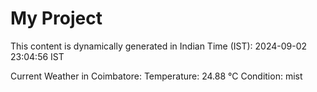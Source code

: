 # My Project

This content is dynamically generated in Indian Time (IST): 2024-09-02 23:04:56 IST


Current Weather in Coimbatore:
Temperature: 24.88 °C
Condition: mist
